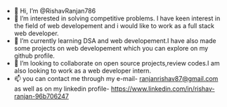 - 👋 Hi, I’m @RishavRanjan786
- 👀 I’m interested in solving competitive problems. I have keen interest in the field of web developement and i would like to work as a full stack web developer.
- 🌱 I’m currently learning DSA and web developement.I have also made some projects on web developement which you can explore on my github profile.
- 💞️ I’m looking to collaborate on open source projects,review codes.I am also looking to work as a web developer intern.
- 📫 you can contact me through my e-mail- ranjanrishav87@gmail.com as well as on my linkedin profile- https://www.linkedin.com/in/rishav-ranjan-96b706247

<!---
RishavRanjan786/RishavRanjan786 is a ✨ special ✨ repository because its `README.md` (this file) appears on your GitHub profile.
You can click the Preview link to take a look at your changes.
--->
